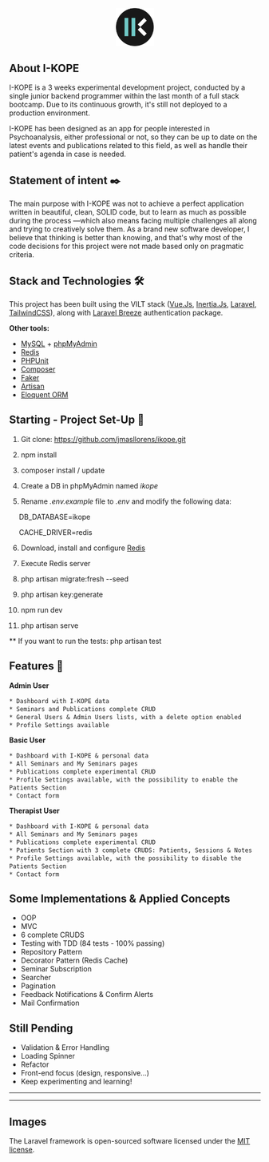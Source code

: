 <p align="center"> <img src="./resources/js/Assets/ik.png?raw=true" width=15%></p>

## About I-KOPE

I-KOPE is a 3 weeks experimental development project, conducted by a single junior backend programmer within the last month of a full stack bootcamp. Due to its continuous growth, it's still not deployed to a production environment. 

I-KOPE has been designed as an app for people interested in Psychoanalysis, either professional or not, so they can be up to date on the latest events and publications related to this field, as well as handle their patient's agenda in case is needed.


## Statement of intent ✒️

The main purpose with I-KOPE was not to achieve a perfect application written in beautiful, clean, SOLID code, but to learn as much as possible during the process —which also means facing multiple challenges all along and trying to creatively solve them. As a brand new software developer, I believe that thinking is better than knowing, and that's why most of the code decisions for this project were not made based only on pragmatic criteria.


## Stack and Technologies 🛠️

This project has been built using the VILT stack ([Vue.Js](https://vuejs.org/), [Inertia.Js](https://inertiajs.com/), [Laravel](https://laravel.com/), [TailwindCSS](https://tailwindcss.com/)), along with [Laravel Breeze](https://laravel.com/docs/8.x/starter-kits#laravel-breeze) authentication package.


<strong>Other tools:</strong>


- [MySQL](https://www.mysql.com/) + [phpMyAdmin](https://www.phpmyadmin.net/)
- [Redis](https://redis.io/)
- [PHPUnit](https://phpunit.de/)
- [Composer](https://getcomposer.org/)
- [Faker](https://github.com/fzaninotto/Faker)
- [Artisan](https://laravel.com/docs/8.x/artisan)
- [Eloquent ORM](https://laravel.com/docs/8.x/eloquent)





## Starting - Project Set-Up 🚀

1. Git clone: https://github.com/jmasllorens/ikope.git

2. npm install

3. composer install / update

4. Create a DB in phpMyAdmin named <em>ikope</em>

5. Rename <em>.env.example</em> file to <em>.env</em> and modify the following data:

&nbsp;&nbsp;&nbsp;&nbsp;&nbsp;DB_DATABASE=ikope

&nbsp;&nbsp;&nbsp;&nbsp;&nbsp;CACHE_DRIVER=redis

6. Download, install and configure [Redis](https://laravel.com/docs/8.x/redis)

7. Execute Redis server

8. php artisan migrate:fresh --seed

9. php artisan key:generate

10. npm run dev

11. php artisan serve

** If you want to run the tests: php artisan test






## Features 🎨

<strong>Admin User</strong>

    * Dashboard with I-KOPE data
    * Seminars and Publications complete CRUD
    * General Users & Admin Users lists, with a delete option enabled
    * Profile Settings available

<strong>Basic User</strong>

    * Dashboard with I-KOPE & personal data
    * All Seminars and My Seminars pages
    * Publications complete experimental CRUD
    * Profile Settings available, with the possibility to enable the Patients Section
    * Contact form


<strong>Therapist User</strong>

    * Dashboard with I-KOPE & personal data
    * All Seminars and My Seminars pages
    * Publications complete experimental CRUD
    * Patients Section with 3 complete CRUDS: Patients, Sessions & Notes
    * Profile Settings available, with the possibility to disable the Patients Section
    * Contact form


## Some Implementations & Applied Concepts

- OOP
- MVC
- 6 complete CRUDS
- Testing with TDD (84 tests - 100% passing)
- Repository Pattern
- Decorator Pattern (Redis Cache)
- Seminar Subscription
- Searcher
- Pagination
- Feedback Notifications & Confirm Alerts
- Mail Confirmation 

## Still Pending

- Validation & Error Handling
- Loading Spinner
- Refactor
- Front-end focus (design, responsive...)
- Keep experimenting and learning!



***
***
## Images

The Laravel framework is open-sourced software licensed under the [MIT license](https://opensource.org/licenses/MIT).
